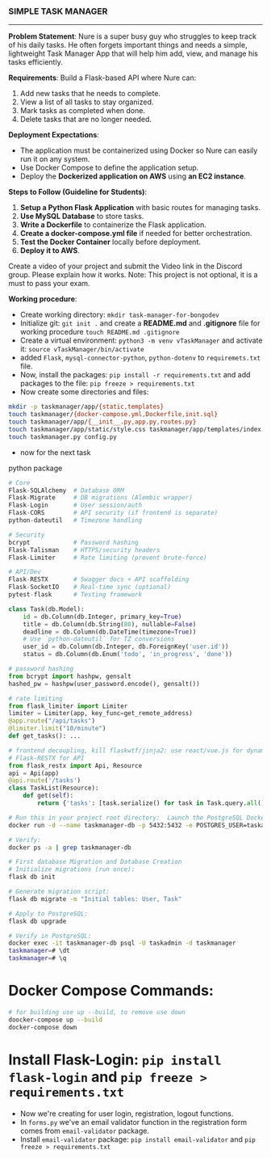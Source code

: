 ### SIMPLE TASK MANAGER
---

**Problem Statement**:
Nure is a super busy guy who struggles to keep track of his daily tasks. He often forgets important things and needs a simple, lightweight Task Manager App that will help him add, view, and manage his tasks efficiently.

**Requirements**:
Build a Flask-based API where Nure can:
1. Add new tasks that he needs to complete.
2. View a list of all tasks to stay organized.
3. Mark tasks as completed when done.
4. Delete tasks that are no longer needed.

**Deployment Expectations**:
- The application must be containerized using Docker so Nure can easily run it on any system.
- Use Docker Compose to define the application setup.
- Deploy the **Dockerized application on AWS** using **an EC2 instance**.

**Steps to Follow (Guideline for Students)**:
1. **Setup a Python Flask Application** with basic routes for managing tasks.
2. **Use MySQL Database** to store tasks.
3. **Write a Dockerfile** to containerize the Flask application.
4. **Create a docker-compose.yml file** if needed for better orchestration.
5. **Test the Docker Container** locally before deployment.
6. **Deploy it to AWS**.
 
Create a video of your project and submit the Video link in the Discord group. Please explain how it works.
Note: This project is not optional, it is a must to pass your exam.

**Working procedure**:
- Create working directory: `mkdir task-manager-for-bongodev`
- Initialize git: `git init .` and create a **README.md** and **.gitignore** file for working procedure `touch README.md .gitignore`
- Create a virtual environment: `python3 -m venv vTaskManager` and activate it: `source vTaskManager/bin/activate`
- added `Flask`, `mysql-connector-python`, `python-dotenv` to `requiremets.txt` file.
- Now, install the packages: `pip install -r requirements.txt` and add packages to the file: `pip freeze > requirements.txt`
- Now create some directories and files:
```bash
mkdir -p taskmanager/app/{static,templates}
touch taskmanager/{docker-compose.yml,Dockerfile,init.sql}
touch taskmanager/app/{__init__.py,app.py,routes.py}
touch taskmanager/app/static/style.css taskmanager/app/templates/index.html
touch taskmanager.py config.py
```
- now for the next task


python package
```python
# Core  
Flask-SQLAlchemy  # Database ORM  
Flask-Migrate     # DB migrations (Alembic wrapper)  
Flask-Login       # User session/auth  
Flask-CORS        # API security (if frontend is separate)  
python-dateutil   # Timezone handling  

# Security  
bcrypt            # Password hashing  
Flask-Talisman    # HTTPS/security headers  
Flask-Limiter     # Rate limiting (prevent brute-force)  

# API/Dev  
Flask-RESTX       # Swagger docs + API scaffolding  
Flask-SocketIO    # Real-time sync (optional)  
pytest-flask      # Testing framework  

class Task(db.Model):  
    id = db.Column(db.Integer, primary_key=True)  
    title = db.Column(db.String(80), nullable=False)  
    deadline = db.Column(db.DateTime(timezone=True))  
    # Use `python-dateutil` for TZ conversions  
    user_id = db.Column(db.Integer, db.ForeignKey('user.id'))  
    status = db.Column(db.Enum('todo', 'in_progress', 'done'))  

# password hashing
from bcrypt import hashpw, gensalt  
hashed_pw = hashpw(user_password.encode(), gensalt())  

# rate limiting
from flask_limiter import Limiter  
limiter = Limiter(app, key_func=get_remote_address)  
@app.route("/api/tasks")  
@limiter.limit("10/minute")  
def get_tasks(): ...  

# frontend decoupling, kill flaskwtf/jinja2: use react/vue.js for dynamic UI
# Flask-RESTX for API
from flask_restx import Api, Resource  
api = Api(app)  
@api.route('/tasks')  
class TaskList(Resource):  
    def get(self):  
        return {'tasks': [task.serialize() for task in Task.query.all()]}  
```

```bash
# Run this in your project root directory:  Launch the PostgreSQL Docker container
docker run -d --name taskmanager-db -p 5432:5432 -e POSTGRES_USER=taskadmin -e POSTGRES_PASSWORD=taskAdminPass123! -e POSTGRES_DB=taskmanager -v pgdata:/var/lib/postgresql/data postgres:15-alpine

# Verify:  
docker ps -a | grep taskmanager-db  
```

```bash
# First database Migration and Database Creation
# Initialize migrations (run once):  
flask db init

# Generate migration script:  
flask db migrate -m "Initial tables: User, Task"

# Apply to PostgreSQL:  
flask db upgrade

# Verify in PostgreSQL:
docker exec -it taskmanager-db psql -U taskadmin -d taskmanager
taskmanager=# \dt
taskmanager=# \q
```

# Docker Compose Commands:
```bash
# for building use up --build, to remove use down
doocker-compose up --build
docker-compose down
```

# Install Flask-Login: `pip install flask-login` and `pip freeze > requirements.txt`

- Now we're creating for user login, registration, logout functions.
- In `forms.py` we've an email validator function in the registration form comes from `email-validator` package.
- Install `email-validator` package: `pip install email-validator` and `pip freeze > requirements.txt`
